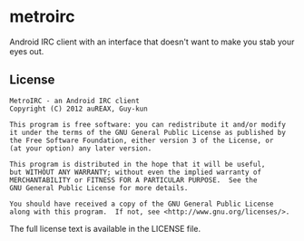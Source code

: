 metroirc
========

Android IRC client with an interface that doesn't want to make you stab your eyes out.

License
-------
    MetroIRC - an Android IRC client
    Copyright (C) 2012 auREAX, Guy-kun

    This program is free software: you can redistribute it and/or modify
    it under the terms of the GNU General Public License as published by
    the Free Software Foundation, either version 3 of the License, or
    (at your option) any later version.

    This program is distributed in the hope that it will be useful,
    but WITHOUT ANY WARRANTY; without even the implied warranty of
    MERCHANTABILITY or FITNESS FOR A PARTICULAR PURPOSE.  See the
    GNU General Public License for more details.

    You should have received a copy of the GNU General Public License
    along with this program.  If not, see <http://www.gnu.org/licenses/>.

The full license text is available in the LICENSE file.